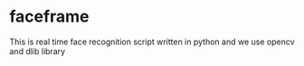# faceframe
This is real time face recognition script written in python and we use opencv and dlib library
